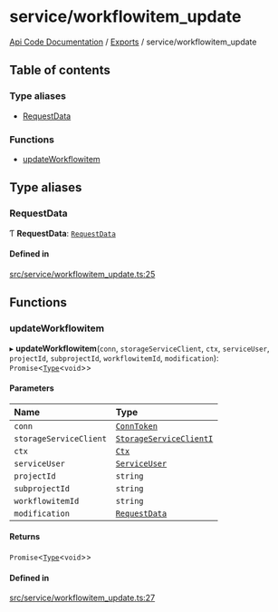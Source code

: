 # service/workflowitem\_update
 
[Api Code Documentation](../README.md) / [Exports](../modules.md) / service/workflowitem\_update

## Table of contents

### Type aliases

- [RequestData](service_workflowitem_update.md#requestdata)

### Functions

- [updateWorkflowitem](service_workflowitem_update.md#updateworkflowitem)

## Type aliases

### RequestData

Ƭ **RequestData**: [`RequestData`](../interfaces/service_domain_workflow_workflowitem_update.RequestData.md)

#### Defined in

[src/service/workflowitem_update.ts:25](https://github.com/openkfw/TruBudget/blob/f6ee764/api/src/service/workflowitem_update.ts#L25)

## Functions

### updateWorkflowitem

▸ **updateWorkflowitem**(`conn`, `storageServiceClient`, `ctx`, `serviceUser`, `projectId`, `subprojectId`, `workflowitemId`, `modification`): `Promise`<[`Type`](result.md#type)<`void`\>\>

#### Parameters

| Name | Type |
| :------ | :------ |
| `conn` | [`ConnToken`](service_conn.md#conntoken) |
| `storageServiceClient` | [`StorageServiceClientI`](../interfaces/service_Client_storage_service_h.StorageServiceClientI.md) |
| `ctx` | [`Ctx`](../interfaces/lib_ctx.Ctx.md) |
| `serviceUser` | [`ServiceUser`](../interfaces/service_domain_organization_service_user.ServiceUser.md) |
| `projectId` | `string` |
| `subprojectId` | `string` |
| `workflowitemId` | `string` |
| `modification` | [`RequestData`](../interfaces/service_domain_workflow_workflowitem_update.RequestData.md) |

#### Returns

`Promise`<[`Type`](result.md#type)<`void`\>\>

#### Defined in

[src/service/workflowitem_update.ts:27](https://github.com/openkfw/TruBudget/blob/f6ee764/api/src/service/workflowitem_update.ts#L27)
